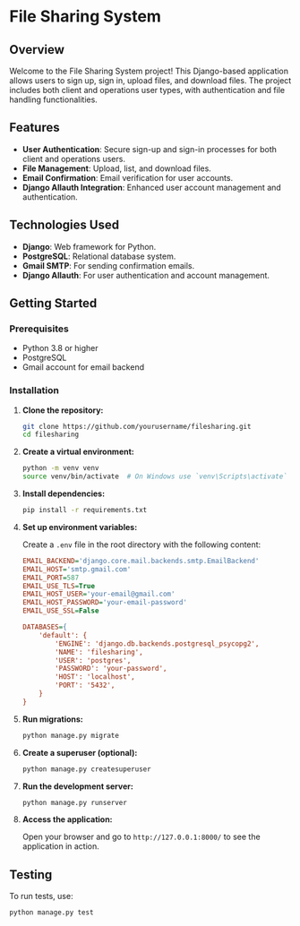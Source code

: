# File Sharing System

## Overview

Welcome to the File Sharing System project! This Django-based application allows users to sign up, sign in, upload files, and download files. The project includes both client and operations user types, with authentication and file handling functionalities.

## Features

- **User Authentication**: Secure sign-up and sign-in processes for both client and operations users.
- **File Management**: Upload, list, and download files.
- **Email Confirmation**: Email verification for user accounts.
- **Django Allauth Integration**: Enhanced user account management and authentication.

## Technologies Used

- **Django**: Web framework for Python.
- **PostgreSQL**: Relational database system.
- **Gmail SMTP**: For sending confirmation emails.
- **Django Allauth**: For user authentication and account management.

## Getting Started

### Prerequisites

- Python 3.8 or higher
- PostgreSQL
- Gmail account for email backend

### Installation

1. **Clone the repository:**

    ```bash
    git clone https://github.com/yourusername/filesharing.git
    cd filesharing
    ```

2. **Create a virtual environment:**

    ```bash
    python -m venv venv
    source venv/bin/activate  # On Windows use `venv\Scripts\activate`
    ```

3. **Install dependencies:**

    ```bash
    pip install -r requirements.txt
    ```

4. **Set up environment variables:**

    Create a `.env` file in the root directory with the following content:

    ```ini
    EMAIL_BACKEND='django.core.mail.backends.smtp.EmailBackend'
    EMAIL_HOST='smtp.gmail.com'
    EMAIL_PORT=587
    EMAIL_USE_TLS=True
    EMAIL_HOST_USER='your-email@gmail.com'
    EMAIL_HOST_PASSWORD='your-email-password'
    EMAIL_USE_SSL=False

    DATABASES={
        'default': {
            'ENGINE': 'django.db.backends.postgresql_psycopg2',
            'NAME': 'filesharing',
            'USER': 'postgres',
            'PASSWORD': 'your-password',
            'HOST': 'localhost',
            'PORT': '5432',
        }
    }
    ```

5. **Run migrations:**

    ```bash
    python manage.py migrate
    ```

6. **Create a superuser (optional):**

    ```bash
    python manage.py createsuperuser
    ```

7. **Run the development server:**

    ```bash
    python manage.py runserver
    ```

8. **Access the application:**

    Open your browser and go to `http://127.0.0.1:8000/` to see the application in action.

## Testing

To run tests, use:

```bash
python manage.py test

